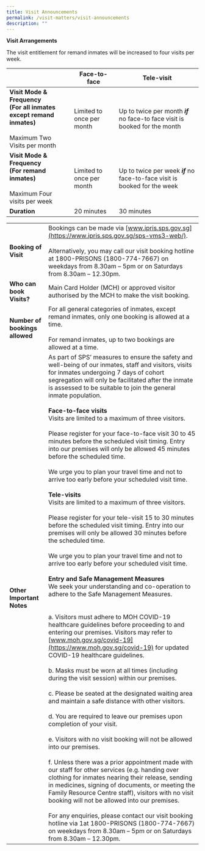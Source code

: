 ```yaml
---
title: Visit Announcements
permalink: /visit-matters/visit-announcements
description: ""
---
```

**Visit Arrangements**

The visit entitlement for remand inmates will be increased to four visits per week.

|  |Face-to-face  | Tele-visit  |
| -------- | -------- | -------- |
|**Visit Mode & Frequency<br>(For all inmates except remand inmates)** <br>&nbsp;<br>Maximum Two Visits per month| Limited to once per month |Up to twice per month ***if***   no face-to face visit is booked for the month|
|**Visit Mode & Frequency<br>(For remand inmates)** <br>&nbsp;<br>Maximum Four visits per week|Limited to once per month|Up to twice per week ***if***  no face-to-face visit is booked for the week|
|**Duration**|20 minutes|30 minutes  |

|  |  |
| -------- | -------- | 
| **Booking of Visit** |Bookings can be made via [www.ipris.sps.gov.sg](https://www.ipris.sps.gov.sg/sps-vms3-web/). <br>&nbsp;<br>Alternatively, you may call our visit booking hotline at 1800-PRISONS (1800-774-7667) on weekdays from 8.30am – 5pm or on Saturdays from 8.30am – 12.30pm. |
|**Who can book Visits?**|Main Card Holder (MCH) or approved visitor authorised by the MCH to make the visit booking. |
|**Number of bookings allowed** |For all general categories of inmates, except remand inmates, only one booking is allowed at a time.<br>&nbsp;<br>For remand inmates, up to two bookings are allowed at a time.|
|**Other Important Notes**|As part of SPS’ measures to ensure the safety and well-being of our inmates, staff and visitors, visits for inmates undergoing 7 days of cohort segregation will only be facilitated after the inmate is assessed to be suitable to join the general inmate population. <br>&nbsp;<br>**Face-to-face visits** <br>   Visits are limited to a maximum of three visitors.<br>&nbsp;<br>Please register for your face-to-face visit 30 to 45 minutes before the scheduled visit timing. Entry into our premises will only be allowed 45 minutes before the scheduled time.<br>&nbsp;<br>We urge you to plan your travel time and not to arrive too early before your scheduled visit time.<br>&nbsp;<br>**Tele-visits**<br>Visits are limited to a maximum of three visitors.<br>&nbsp;<br>Please register for your tele-visit 15 to 30 minutes before the scheduled visit timing. Entry into our premises will only be allowed 30 minutes before the scheduled time.<br>&nbsp;<br>We urge you to plan your travel time and not to arrive too early before your scheduled visit time.<br>&nbsp;<br>**Entry and Safe Management Measures**<br>We seek your understanding and co-operation to adhere to the Safe Management Measures. <br>&nbsp;<br>&nbsp;<br>a.       Visitors must adhere to MOH COVID-19 healthcare guidelines before proceeding to and entering our premises. Visitors may refer to [www.moh.gov.sg/covid-19](https://www.moh.gov.sg/covid-19) for updated COVID-19 healthcare guidelines.<br>&nbsp;<br>b.       Masks must be worn at all times (including during the visit session) within our premises.<br>&nbsp;<br>c.       Please be seated at the designated waiting area and maintain a safe distance with other visitors.<br>&nbsp;<br>d.       You are required to leave our premises upon completion of your visit.<br>&nbsp;<br>e.        Visitors with no visit booking will not be allowed into our premises.<br>&nbsp;<br>f.       Unless there was a prior appointment made with our staff for other services (e.g.  handing over clothing for inmates nearing their release, sending in medicines, signing of documents, or meeting the Family Resource Centre staff), visitors with no visit booking will not be allowed into our premises.<br>&nbsp;<br>For any enquiries, please contact our visit booking hotline via 1at 1800-PRISONS (1800-774-7667) on weekdays from 8.30am – 5pm or on Saturdays from 8.30am – 12.30pm.  |